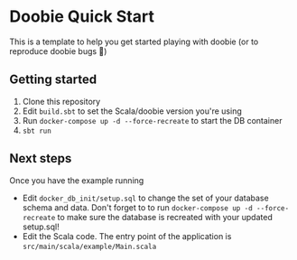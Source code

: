 # Doobie Quick Start 

This is a template to help you get started playing with doobie (or to reproduce doobie bugs 🫣)

## Getting started

1. Clone this repository
1. Edit `build.sbt` to set the Scala/doobie version you're using
1. Run `docker-compose up -d --force-recreate` to start the DB container
1. `sbt run`

## Next steps

Once you have the example running

- Edit `docker_db_init/setup.sql` to change the set of your database schema and data. Don't forget to to run `docker-compose up -d --force-recreate` to make sure the database is recreated with your updated setup.sql!
- Edit the Scala code. The entry point of the application is `src/main/scala/example/Main.scala`

